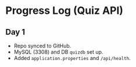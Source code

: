 # Progress Log (Quiz API)

## Day 1
- Repo synced to GitHub.
- MySQL (3308) and DB `quizdb` set up.
- Added `application.properties` and `/api/health`.

